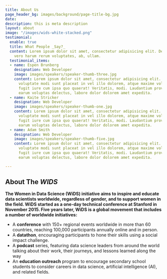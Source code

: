 ```yaml
---
title: About Us
page_header_bg: images/background/page-title-bg.jpg
date: 
description: this is meta description
layout: about
image: "/images/wids-white-stacked.png"
testimonial:
  enable: true
  title: What People _Say?_
  content: Lorem ipsum dolor sit amet, consectetur adipisicing elit. Deleniti aliquid
    vero harum rerum voluptates, ab, ullam.
  testimonial_items:
  - name: Espen Brunberg
    designation: Web Developer
    image: images/speakers/speaker-thumb-three.jpg
    content: Lorem ipsum dolor sit amet, consectetur adipisicing elit. Reiciendis
      voluptate modi sunt placeat in vel illo dolorem, atque maxime voluptates optio
      fugit iure cum ipsa quo quaerat! Veritatis, modi. Laudantium provident deleniti
      earum voluptas delectus, labore dolor dolorem amet expedita.
  - name: Kaite Stricker
    designation: Web Developer
    image: images/speakers/speaker-thumb-one.jpg
    content: Lorem ipsum dolor sit amet, consectetur adipisicing elit. Reiciendis
      voluptate modi sunt placeat in vel illo dolorem, atque maxime voluptates optio
      fugit iure cum ipsa quo quaerat! Veritatis, modi. Laudantium provident deleniti
      earum voluptas delectus, labore dolor dolorem amet expedita.
  - name: Adam Smith
    designation: Web Developer
    image: images/speakers/speaker-thumb-five.jpg
    content: Lorem ipsum dolor sit amet, consectetur adipisicing elit. Reiciendis
      voluptate modi sunt placeat in vel illo dolorem, atque maxime voluptates optio
      fugit iure cum ipsa quo quaerat! Veritatis, modi. Laudantium provident deleniti
      earum voluptas delectus, labore dolor dolorem amet expedita.

---
```

## About The _WIDS_

**The Women in Data Science (WiDS) initiative aims to inspire and educate data scientists worldwide, regardless of gender, and to support women in the field. WiDS started as a one-day technical conference at Stanford in November 2015. Five years later, WiDS is a global movement that includes a number of worldwide initiatives:**

* A **conference** with 150+ regional events worldwide in more than 60 countries, reaching 100,000 participants annually online and in person.
* A **datathon**, encouraging participants to hone their skills using a social impact challenge.
* A **podcast** series, featuring data science leaders from around the world talking about their work, their journeys, and lessons learned along the way
* An **education outreach** program to encourage secondary school students to consider careers in data science, artificial intelligence (AI), and related fields.